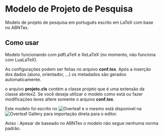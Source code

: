 # Modelo de Projeto de Pesquisa

Modelo de projeto de pesquisa em português escrito em LaTeX com base no ABNTex.

## Como usar

Modelo funcionando com pdfLaTeX e XeLaTeX (no momento, não funciona com LuaLaTeX).

As configurações podem ser feitas no arquivo **conf.tex**. Após a inserção dos dados (aluno, orientador, ...) os metadados são gerados automaticamente.

o arquivo **projeto.cls** contém a classe projeto que é uma extensão da classe abntex2. Se você deseja utilizar o modelo como está ou fazer modificações leves altere somente o arquivo **conf.tex**.

Este modelo foi escrito no ![Overleaf](https://www.overleaf.com "overleaf") e o mesmo está disponível na ![Overleaf Gallery](https://www.overleaf.com/latex/templates/modelo-de-projeto/cnjbcnddgqzt "modelo de projeto") para importação direta para o editor.

Aviso : Apesar de baseado no ABNTex o modelo não segue nenhuma norma padrão.

